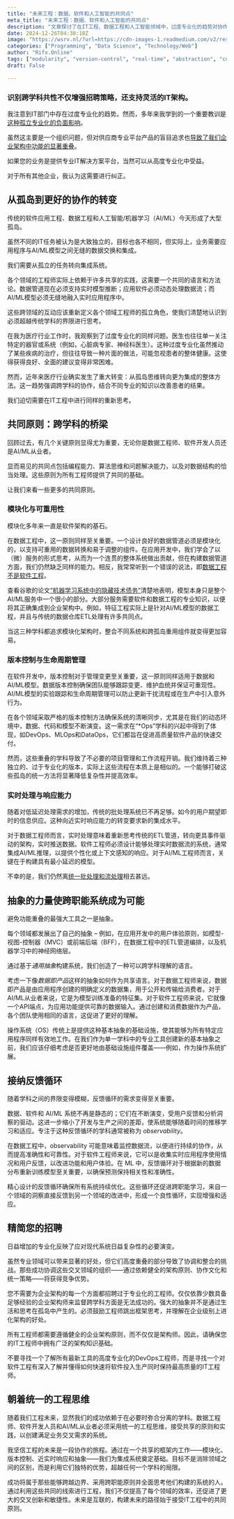 ```yaml
---
title: "未来工程：数据、软件和人工智能的共同点"
meta_title: "未来工程：数据、软件和人工智能的共同点"
description: "文章探讨了在IT工程、数据工程和人工智能领域中，过度专业化的趋势对协作和系统整合的负面影响。强调了跨学科合作的重要性，提出模块化、版本控制、实时处理和抽象等共同原则，以促进不同领域工程师之间的有效互动。通过建立统一的工程思维，企业能够更好地应对复杂性，实现系统的高效整合与创新，从而在竞争中获得优势。"
date: 2024-12-26T04:30:18Z
image: "https://wsrv.nl/?url=https://cdn-images-1.readmedium.com/v2/resize:fit:800/1*wJurAMzy5rcdibdSdeD7gg.png"
categories: ["Programming", "Data Science", "Technology/Web"]
author: "Rifx.Online"
tags: ["modularity", "version-control", "real-time", "abstraction", "collaboration"]
draft: False

---
```




### 识别跨学科共性不仅增强招聘策略，还支持灵活的IT架构。



我注意到IT部门中存在过度专业化的趋势。然而，多年来我学到的一个重要教训是[这种孤立专业化的负面影响](https://readmedium.com/data-architecture-lessons-learned-3589b152a8a6)。

虽然这主要是一个组织问题，但对供应商专业平台产品的盲目追求也[导致了我们企业架构中功能的显著重叠](https://readmedium.com/avoid-building-a-data-platform-in-2024-56f0ee95da42)。

如果您的业务是提供专业IT解决方案平台，当然可以从高度专业化中受益。

对于所有其他企业，我认为这需要进行纠正。

## 从孤岛到更好的协作的转变

传统的软件应用工程、数据工程和人工智能/机器学习（AI/ML）今天形成了大型孤岛。

虽然不同的IT任务被认为是大致独立的，目标也各不相同，但实际上，业务需要应用程序与AI/ML模型之间无缝的数据交换和集成。

我们需要从孤立的任务转向集成系统。

各个领域的工程师实际上依赖于许多共享的实践，这需要一个共同的语言和方法论。数据管道现在必须支持实时模型推断；应用软件必须动态处理数据流；而AI/ML模型必须无缝地融入实时应用程序中。

这些跨领域的互动应该重新定义各个领域工程师的孤立角色，使我们清楚地认识到必须超越传统学科的界限进行思考。

在我为医疗行业工作时，我观察到了过度专业化的同样问题。医生也往往单一关注特定的器官或系统（例如，心脏病专家、神经科医生）。这种过度专业化虽然推动了某些疾病的治疗，但往往导致一种片面的做法，可能忽视患者的整体健康。这使得获得良好、全面的建议变得非常困难。

然而，近年来医疗行业确实发生了重大转变：从孤岛思维转向更为集成的整体方法。这一趋势强调跨学科的协作，结合不同专业的知识以改善患者的结果。

我们迫切需要在IT工程中进行同样的重新思考。

## 共同原则：跨学科的桥梁

回顾过去，有几个关键原则显得尤为重要，无论你是数据工程师、软件开发人员还是AI/ML从业者。

显而易见的共同点包括编程能力、算法思维和问题解决能力，以及对数据结构的恰当处理。这些原则为所有工程师提供了共同的基础。

让我们来看一些更多的共同原则。

### 模块化与可重用性

模块化多年来一直是软件架构的基石。

在数据工程中，这一原则同样至关重要。一个设计良好的数据管道必须是模块化的，以支持可重用的数据转换和易于调整的组件。在应用开发中，我们学会了以（微）服务的形式思考，从而为一个连贯的整体系统做出贡献，但在构建数据管道方面，我们仍然缺乏同样的能力。相反，我常常听到一个错误的说法，即[数据工程不是软件工程](https://medium.com/@bernd.wessely/data-engineering-is-software-engineering-a4c5df052492)。

查看谷歌的论文[“机器学习系统中的隐藏技术债务”](https://proceedings.neurips.cc/paper_files/paper/2015/file/86df7dcfd896fcaf2674f757a2463eba-Paper.pdf)清楚地表明，模型本身只是整个AI/ML服务中一个很小的部分。大部分服务需要软件和数据工程的专业知识，以便将其正确集成到企业架构中。例如，特征工程实际上是针对AI/ML模型的数据工程，并且与传统的数据仓库ETL处理有许多共同点。

当这三种学科都追求模块化架构时，整合不同系统和跨孤岛重用组件就变得更加容易。

### 版本控制与生命周期管理

在软件开发中，版本控制对于管理变更至关重要，这一原则同样适用于数据和AI/ML模型。数据版本控制确保团队能够跟踪变更、维护血统并保证可重现性。AI/ML模型的实验跟踪和生命周期管理可以防止更新干扰流程或在生产中引入意外行为。

在各个领域采取严格的版本控制方法确保系统的清晰同步，尤其是在我们的动态环境中，数据、代码和模型不断演变。这一需求在“\*Ops”学科的兴起中得到了体现，如DevOps、MLOps和DataOps，它们都旨在促进高质量软件产品的快速交付。

然而，这些重叠的学科导致了不必要的项目管理和工作流程开销。我们维持着三种独立的、过于专业化的版本，实际上这些流程在本质上是相似的。一个能够打破这些孤岛的统一方法将显著降低复杂性并提高效率。

### 实时处理与响应能力

随着对低延迟处理需求的增加，传统的批处理系统已不再足够。如今的用户期望即时的信息供应。这种向近实时响应能力的转变要求新的集成水平。

对于数据工程师而言，实时处理意味着重新思考传统的ETL管道，转向更具事件驱动的架构，实时推送数据。软件工程师必须设计能够处理实时数据流的系统，通常集成AI/ML推理，以提供个性化或上下文感知的响应。对于AI/ML工程师而言，关键在于构建具有最小延迟的模型。

不幸的是，我们仍然离[统一批处理和流处理](https://readmedium.com/batch-and-streaming-demystified-for-unification-dee0b48f921d)相去甚远。

## 抽象的力量使跨职能系统成为可能

避免功能重叠的最强大工具之一是抽象。

每个领域都发展出了自己的抽象 – 例如，在应用开发中的用户体验原则，如模型-视图-控制器（MVC）或前端后端（BFF），在数据工程中的ETL管道编排，以及机器学习中的神经网络层。

通过基于*通用抽象*构建系统，我们创造了一种可以跨学科理解的语言。

考虑一下像*数据即产品*这样的抽象如何作为共享语言。对于数据工程师来说，数据即产品是由应用程序创建的明确定义的数据集，用于公开和传输给消费者。对于AI/ML从业者来说，它是为模型训练准备的特征集。对于软件工程师来说，它就像一个API端点，为应用功能提供可靠的数据输入。通过创建和消费数据作为产品，各个团队使用相同的语言，这促进了更好的理解。

操作系统（OS）传统上是提供这种基本抽象的基础设施，使其能够为所有特定应用程序同样有效地工作。在我们作为单一学科中的专业工具创建新的基本抽象之前，我们应该仔细考虑是否更好地由基础设施组件覆盖——例如，作为操作系统扩展。

## 接纳反馈循环

随着学科之间的界限变得模糊，反馈循环的需求变得至关重要。

数据、软件和 AI/ML 系统不再是静态的；它们在不断演变，受用户反馈和分析洞察的驱动。这进一步缩小了开发与生产之间的差距，使系统能够随着时间的推移学习和适应。专注于这种反馈循环的学科通常被称为 *observability*。

在数据工程中，observability 可能意味着监控数据流，以便进行持续的协作，从而提高准确性和可靠性。对于软件工程师来说，它可以是收集实时应用程序使用情况和用户反馈，以改进功能和用户体验。在 ML 中，反馈循环对于根据新的数据分布重新训练模型至关重要，以确保预测保持相关性和准确性。

精心设计的反馈循环确保所有系统持续优化。这些循环还促进跨职能学习，来自一个领域的洞察直接反馈到另一个领域的改进中，形成一个良性循环，实现增强和适应。

## 精简您的招聘

日益增加的专业化反映了应对现代系统日益复杂性的必要演变。

虽然专业领域可以带来显著的好处，但它们高度重叠的部分导致了协调和整合的挑战。那些成功协调这些交叉领域的组织——通过依赖健全的架构原则、协作文化和统一策略——将获得竞争优势。

您不需要为企业架构的每一个方面都招聘过于专业化的工程师。仅仅依靠少数具备足够经验的企业架构师来监督跨学科方面是无法成功的。强大的抽象并不是通过生活和思考在孤岛中产生的。必须鼓励工程师跳出框架思考，并理解在企业级别上进化架构的好处。

所有工程师都需要遵循健全的企业架构原则，而不仅仅是架构师。因此，请确保您的IT工程师中拥有广泛的架构知识基础。

不要寻找一个了解所有最新工具的高度专业化的DevOps工程师，而是寻找一个对软件工程有深入了解并懂得如何快速将软件投入生产同时保持最高质量的IT工程师。

## 朝着统一的工程思维

随着我们工程未来，显然我们的成功依赖于在必要时弥合分离的学科。数据工程师、软件开发人员和AI/ML从业者必须采用统一的工程思维，接受共享的原则和实践，以创建满足业务交叉需求的系统。

我坚信工程的未来是一段协作的旅程。通过在一个共享的框架内工作——模块化、版本控制、近实时响应和抽象——我们为集成系统奠定基础。目标不是消除领域之间的区别，而是利用它们独特的优势，超越任何一个学科的局限。

成功将属于那些能够跨越边界、采用跨职能原则并全面思考他们构建的系统的人。通过利用这些共同的线索进行工程，我们不仅提高了每个领域的效率，还促进了更大的交叉创新和敏捷性。未来是互联的，构建未来的路径始于接受IT工程中的共同原则。

